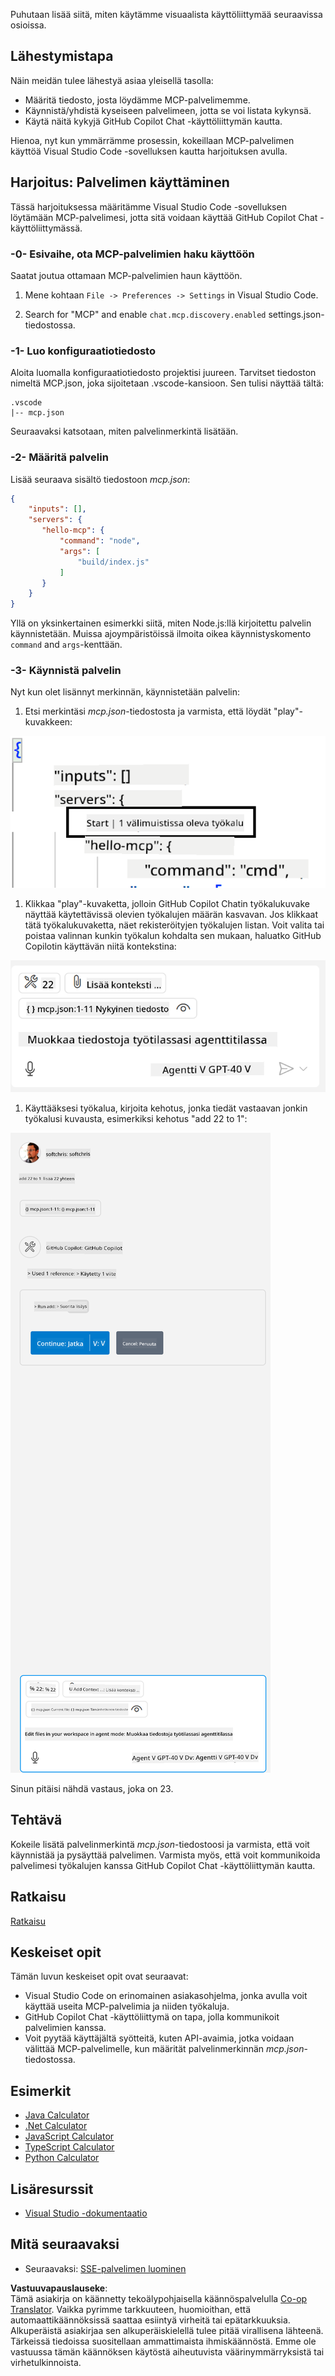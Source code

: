 <!--
CO_OP_TRANSLATOR_METADATA:
{
  "original_hash": "0eb9557780cd0a2551cdb8a16c886b51",
  "translation_date": "2025-06-17T15:55:26+00:00",
  "source_file": "03-GettingStarted/04-vscode/README.md",
  "language_code": "fi"
}
-->
Puhutaan lisää siitä, miten käytämme visuaalista käyttöliittymää seuraavissa osioissa.

## Lähestymistapa

Näin meidän tulee lähestyä asiaa yleisellä tasolla:

- Määritä tiedosto, josta löydämme MCP-palvelimemme.
- Käynnistä/yhdistä kyseiseen palvelimeen, jotta se voi listata kykynsä.
- Käytä näitä kykyjä GitHub Copilot Chat -käyttöliittymän kautta.

Hienoa, nyt kun ymmärrämme prosessin, kokeillaan MCP-palvelimen käyttöä Visual Studio Code -sovelluksen kautta harjoituksen avulla.

## Harjoitus: Palvelimen käyttäminen

Tässä harjoituksessa määritämme Visual Studio Code -sovelluksen löytämään MCP-palvelimesi, jotta sitä voidaan käyttää GitHub Copilot Chat -käyttöliittymässä.

### -0- Esivaihe, ota MCP-palvelimien haku käyttöön

Saatat joutua ottamaan MCP-palvelimien haun käyttöön.

1. Mene kohtaan `File -> Preferences -> Settings` in Visual Studio Code.

1. Search for "MCP" and enable `chat.mcp.discovery.enabled` settings.json-tiedostossa.

### -1- Luo konfiguraatiotiedosto

Aloita luomalla konfiguraatiotiedosto projektisi juureen. Tarvitset tiedoston nimeltä MCP.json, joka sijoitetaan .vscode-kansioon. Sen tulisi näyttää tältä:

```text
.vscode
|-- mcp.json
```

Seuraavaksi katsotaan, miten palvelinmerkintä lisätään.

### -2- Määritä palvelin

Lisää seuraava sisältö tiedostoon *mcp.json*:

```json
{
    "inputs": [],
    "servers": {
       "hello-mcp": {
           "command": "node",
           "args": [
               "build/index.js"
           ]
       }
    }
}
```

Yllä on yksinkertainen esimerkki siitä, miten Node.js:llä kirjoitettu palvelin käynnistetään. Muissa ajoympäristöissä ilmoita oikea käynnistyskomento `command` and `args`-kenttään.

### -3- Käynnistä palvelin

Nyt kun olet lisännyt merkinnän, käynnistetään palvelin:

1. Etsi merkintäsi *mcp.json*-tiedostosta ja varmista, että löydät "play"-kuvakkeen:

  ![Palvelimen käynnistäminen Visual Studio Codessa](../../../../translated_images/vscode-start-server.8e3c986612e3555de47e5b1e37b2f3020457eeb6a206568570fd74a17e3796ad.fi.png)  

1. Klikkaa "play"-kuvaketta, jolloin GitHub Copilot Chatin työkalukuvake näyttää käytettävissä olevien työkalujen määrän kasvavan. Jos klikkaat tätä työkalukuvaketta, näet rekisteröityjen työkalujen listan. Voit valita tai poistaa valinnan kunkin työkalun kohdalta sen mukaan, haluatko GitHub Copilotin käyttävän niitä kontekstina:

  ![Palvelimen käynnistäminen Visual Studio Codessa](../../../../translated_images/vscode-tool.0b3bbea2fb7d8c26ddf573cad15ef654e55302a323267d8ee6bd742fe7df7fed.fi.png)

1. Käyttääksesi työkalua, kirjoita kehotus, jonka tiedät vastaavan jonkin työkalusi kuvausta, esimerkiksi kehotus "add 22 to 1":

  ![Työkalun käyttäminen GitHub Copilotista](../../../../translated_images/vscode-agent.d5a0e0b897331060518fe3f13907677ef52b879db98c64d68a38338608f3751e.fi.png)

  Sinun pitäisi nähdä vastaus, joka on 23.

## Tehtävä

Kokeile lisätä palvelinmerkintä *mcp.json*-tiedostoosi ja varmista, että voit käynnistää ja pysäyttää palvelimen. Varmista myös, että voit kommunikoida palvelimesi työkalujen kanssa GitHub Copilot Chat -käyttöliittymän kautta.

## Ratkaisu

[Ratkaisu](./solution/README.md)

## Keskeiset opit

Tämän luvun keskeiset opit ovat seuraavat:

- Visual Studio Code on erinomainen asiakasohjelma, jonka avulla voit käyttää useita MCP-palvelimia ja niiden työkaluja.
- GitHub Copilot Chat -käyttöliittymä on tapa, jolla kommunikoit palvelimien kanssa.
- Voit pyytää käyttäjältä syötteitä, kuten API-avaimia, jotka voidaan välittää MCP-palvelimelle, kun määrität palvelinmerkinnän *mcp.json*-tiedostossa.

## Esimerkit

- [Java Calculator](../samples/java/calculator/README.md)
- [.Net Calculator](../../../../03-GettingStarted/samples/csharp)
- [JavaScript Calculator](../samples/javascript/README.md)
- [TypeScript Calculator](../samples/typescript/README.md)
- [Python Calculator](../../../../03-GettingStarted/samples/python)

## Lisäresurssit

- [Visual Studio -dokumentaatio](https://code.visualstudio.com/docs/copilot/chat/mcp-servers)

## Mitä seuraavaksi

- Seuraavaksi: [SSE-palvelimen luominen](/03-GettingStarted/05-sse-server/README.md)

**Vastuuvapauslauseke**:  
Tämä asiakirja on käännetty tekoälypohjaisella käännöspalvelulla [Co-op Translator](https://github.com/Azure/co-op-translator). Vaikka pyrimme tarkkuuteen, huomioithan, että automaattikäännöksissä saattaa esiintyä virheitä tai epätarkkuuksia. Alkuperäistä asiakirjaa sen alkuperäiskielellä tulee pitää virallisena lähteenä. Tärkeissä tiedoissa suositellaan ammattimaista ihmiskäännöstä. Emme ole vastuussa tämän käännöksen käytöstä aiheutuvista väärinymmärryksistä tai virhetulkinnoista.